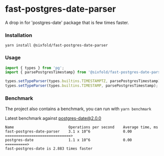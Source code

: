 # fast-postgres-date-parser

A drop in for 'postgres-date' package that is few times faster.

### Installation

`yarn install @sixfold/fast-postgres-date-parser`

### Usage

```ts
import { types } from 'pg';
import { parsePostgresTimestamp} from '@sixfold/fast-postgres-date-parser';

types.setTypeParser(types.builtins.TIMESTAMPTZ, parsePostgresTimestamp);
types.setTypeParser(types.builtins.TIMESTAMP, parsePostgresTimestamp);
```

### Benchmark

The project also contains a benchmark, you can run with `yarn benchmark`

Latest benchmark against postgres-date@2.0.0

```
Name                         Operations per second    Average time, ms
fast-postgres-date-parser    3.1 x 10^6               0.00                ==============================>
postgres-date                1.1 x 10^6               0.00                ==========>
fast-postgres-date is 2.883 times faster
```

